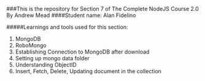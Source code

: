 ###This is the repository for Section 7 of The Complete NodeJS Course 2.0 By Andrew Mead
####Student name: Alan Fidelino

#####Learnings and tools used for this section:
1. MongoDB
2. RoboMongo
3. Establishing Connection to MongoDB after download
4. Setting up mongo data folder
5. Understanding ObjectID
6. Insert, Fetch, Delete, Updating document in the collection